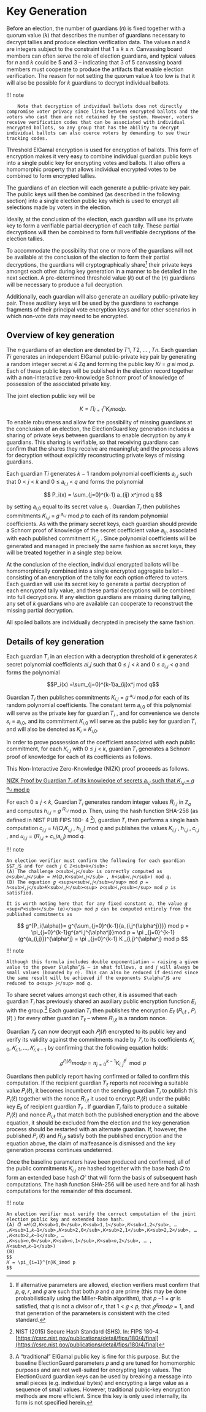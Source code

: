  # Key Generation

 Before an election, the number of guardians (𝑛) is fixed together with a quorum value (𝑘) that describes the number of guardians necessary to decrypt tallies and produce election verification data. The values 𝑛 and 𝑘 are integers subject to the constraint that 1 ≤ 𝑘 ≤ 𝑛. Canvassing board members can often serve the role of election guardians, and typical values for 𝑛 and 𝑘 could be 5 and 3 – indicating that 3 of 5 canvassing board members must cooperate to produce the artifacts that enable election verification. The reason for not setting the quorum value 𝑘 too low is that it will also be possible for 𝑘 guardians to decrypt individual ballots.
 
!!! note

        Note that decryption of individual ballots does not directly compromise voter privacy since links between encrypted ballots and the voters who cast them are not retained by the system. However, voters receive verification codes that can be associated with individual encrypted ballots, so any group that has the ability to decrypt individual ballots can also coerce voters by demanding to see their tracking codes.

    

Threshold ElGamal encryption is used for encryption of ballots. This form of encryption makes it very easy to combine individual guardian public keys into a single public key for encrypting votes and ballots. It also offers a homomorphic property that allows individual encrypted votes to be combined to form encrypted tallies. 

The guardians of an election will each generate a public-private key pair. The public keys will then be combined (as described in the following section) into a single election public key which is used to encrypt all selections made by voters in the election.

 Ideally, at the conclusion of the election, each guardian will use its private key to form a verifiable partial decryption of each tally. These partial decryptions will then be combined to form full verifiable decryptions of the election tallies.



To accommodate the possibility that one or more of the guardians will not be available at the conclusion of the election to form their partial decryptions, the guardians will cryptographically share[^1] their private keys amongst each other during key generation in a manner to be detailed in the next section. A pre-determined threshold value (𝑘) out of the (𝑛) guardians will be necessary to produce a full decryption. 

Additionally, each guardian will also generate an auxiliary public-private key pair. These auxiliary keys will be used by the guardians to exchange fragments of their principal vote encryption keys and for other scenarios in which non-vote data may need to be encrypted.

## Overview of key generation
The 𝑛 guardians of an election are denoted by 𝑇1, 𝑇2, … , 𝑇𝑛. Each guardian 𝑇𝑖 generates an independent ElGamal public-private key pair by generating a random integer secret 𝑠𝑖 ∈ ℤ𝑞 and forming the public key 𝐾𝑖 = 𝑔 𝑠𝑖 mod 𝑝. Each of these public keys will be published in the election record together with a non-interactive zero-knowledge Schnorr proof of knowledge of possession of the associated private key.

The joint election public key will be


$$ K= \Pi_{i=1}^{n} K_i mod  p.$$
 

 To enable robustness and allow for the possibility of missing guardians at the conclusion of an election, the ElectionGuard key generation includes a sharing of private keys between guardians to enable decryption by any 𝑘 guardians. This sharing is verifiable, so that receiving guardians can confirm that the shares they receive are meaningful; and the process allows for decryption without explicitly reconstructing private keys of missing guardians.

Each guardian 𝑇𝑖 generates 𝑘 − 1 random polynomial coefficients 𝑎<sub>𝑖,𝑗</sub> such that 0 < 𝑗 < 𝑘 and 0 ≤ 𝑎<sub>𝑖,𝑗</sub>  < 𝑞 and forms the polynomial



$$ P_i(x) =  \sum_{j=0}^{k-1} a_{ij} x^jmod  q $$
 


by setting 𝑎<sub>𝑖,0</sub> equal to its secret value 𝑠<sub>𝑖</sub> . Guardian 𝑇<sub>𝑖</sub> then publishes commitments 𝐾<sub>𝑖,𝑗</sub> = 𝑔 <sup>𝑎<sub>𝑖,𝑗</sub></sup> mod 𝑝 to each of its random polynomial coefficients. As with the primary secret keys, each guardian should provide a Schnorr proof of knowledge of the secret coefficient value 𝑎<sub>𝑖𝑗</sub>, associated with each published commitment 𝐾<sub>𝑖,𝑗</sub> . Since polynomial coefficients will be generated and managed in precisely the same fashion as secret keys, they will be treated together in a single step below.




At the conclusion of the election, individual encrypted ballots will be homomorphically combined into a single encrypted aggregate ballot – consisting of an encryption of the tally for each option offered to voters. Each guardian will use its secret key to generate a partial decryption of each encrypted tally value, and these partial decryptions will be combined into full decryptions. If any election guardians are missing during tallying, any set of 𝑘 guardians who are available can cooperate to reconstruct the missing partial decryption.

 All spoiled ballots are individually decrypted in precisely the same fashion.

## Details of key generation
 
Each guardian 𝑇<sub>𝑖</sub> in an election with a decryption threshold of 𝑘 generates 𝑘 secret polynomial coefficients 𝑎𝑖,𝑗 such that 0 ≤ 𝑗 < 𝑘 and 0 ≤ 𝑎<sub>𝑖,𝑗</sub> < 𝑞 and forms the polynomial

$$P_i(x) =\sum_{j=0}^{k-1}a_{ij}x^j mod q$$

 

Guardian 𝑇<sub>𝑖</sub> then publishes commitments 𝐾<sub>𝑖,𝑗</sub> = 𝑔 <sup>𝑎<sub>𝑖,𝑗<sub></sup> mod 𝑝 for each of its random polynomial coefficients. The constant term 𝑎<sub>𝑖,0</sub> of this polynomial will serve as the private key for guardian 𝑇<sub>𝑖</sub> , and for convenience we denote 𝑠<sub>𝑖</sub> = 𝑎<sub>𝑖,0</sub>, and its commitment 𝐾<sub>𝑖,0</sub> will serve as the public key for guardian 𝑇<sub>𝑖</sub>  and will also be denoted as 𝐾<sub>𝑖</sub> = 𝐾<sub>𝑖,0</sub>.

 In order to prove possession of the coefficient associated with each public commitment, for each 𝐾<sub>𝑖,𝑗</sub> with 0 ≤ 𝑗 < 𝑘, guardian 𝑇<sub>𝑖</sub> generates a Schnorr proof of knowledge for each of its coefficients as follows.

This Non-Interactive Zero-Knowledge (NIZK) proof proceeds as follows.

<u>NIZK Proof by Guardian 𝑇<sub>𝑖 </sub> of its knowledge of secrets 𝑎<sub>𝑖,𝑗</sub>  such that 𝐾<sub>𝑖,𝑗</sub> = 𝑔 <sup>𝑎<sub>𝑖,𝑗</sub></sup> mod p</u>

For each 0 ≤ 𝑗 < 𝑘, Guardian 𝑇<sub>𝑖</sub> generates random integer values 𝑅<sub>𝑖,𝑗</sub> in ℤ<sub>𝑞</sub> and computes ℎ<sub>𝑖,𝑗</sub> = 𝑔 <sup>𝑅<sub>𝑖,𝑗</sub></sup> mod 𝑝. Then, using the hash function SHA-256 (as defined in NIST PUB FIPS 180- 4 [^2]), guardian 𝑇<sub>𝑖</sub> then performs a single hash computation 𝑐<sub>𝑖,𝑗</sub> = 𝐻(𝑄,𝐾<sub>𝑖,𝑗</sub> , ℎ<sub>𝑖,𝑗</sub>) mod 𝑞 and publishes the values 𝐾<sub>𝑖,𝑗</sub> , ℎ<sub>𝑖,𝑗</sub> , 𝑐<sub>𝑖,𝑗</sub> , and 𝑢<sub>𝑖,𝑗</sub> = (𝑅<sub>𝑖,𝑗</sub> + 𝑐<sub>𝑖</sub>,𝑗𝑎<sub>𝑖,𝑗</sub>) mod 𝑞.

!!! note

    An election verifier must confirm the following for each guardian $$𝑇_𝑖$ and for each 𝑗 ∈ ℤ<sub>𝑘</sub>: 
    (A) The challenge 𝑐<sub>𝑖,𝑗</sub> is correctly computed as 𝑐<sub>𝑖,𝑗</sub> = 𝐻(𝑄,𝐾<sub>𝑖,𝑗</sub> , ℎ<sub>𝑖,𝑗</sub>) mod 𝑞. 
    (B) The equation 𝑔 <sup>𝑢<sub>𝑖,𝑗</sub></sup> mod 𝑝 = ℎ<sub>𝑖,𝑗</sub>𝐾<sub>𝑖,𝑗</sub><sup> 𝑐<sub>𝑖,𝑗<sub></sup> mod 𝑝 is satisfied.

    It is worth noting here that for any fixed constant 𝛼, the value 𝑔 <sup>𝑃<sub>𝑖</sub> (𝛼)</sup> mod 𝑝 can be computed entirely from the published commitments as


$$
g^{P_i(\alpha)}= g^{\sum_{j=0}^{k-1}{a_{i,j^{\alpha^j}}}} mod p = \pi_{j=0}^{k-1}g^{a^i,j^{\alpha^j}}mod p = \pi _{j=0}^{k-1} (g^{a_{i,j}})^{\alpha^j} = \pi _{j=0}^{k-1} K _{i,j}^{\alpha^j} mod p
$$ 

 

  

 



 

!!! note

    Although this formula includes double exponentiation – raising a given value to the power $\alpha^𝑗$ – in what follows, 𝛼 and 𝑗 will always be small values (bounded by 𝑛). This can also be reduced if desired since the same result will be achieved if the exponents $\alpha^𝑗$ are reduced to 𝛼<sup> 𝑗</sup> mod 𝑞.


To share secret values amongst each other, it is assumed that each guardian 𝑇<sub>𝑖 </sub>has previously shared an auxiliary public encryption function 𝐸<sub>𝑖</sub> with the group.[^3] Each guardian 𝑇<sub>𝑖</sub> then publishes the encryption 𝐸<sub>ℓ</sub> (𝑅<sub>𝑖,ℓ</sub> , 𝑃<sub>𝑖</sub> (ℓ) ) for every other guardian 𝑇<sub>ℓ</sub> – where 𝑅<sub>𝑖,ℓ</sub> is a random nonce. 

Guardian $𝑇_ℓ$ can now decrypt each $𝑃_i(ℓ)$ encrypted to its public key and verify its validity against the commitments made by $𝑇_𝑖$ to its coefficients $𝐾_{𝑖,0},𝐾_{𝑖,1}, … ,𝐾_{𝑖,𝑘−1}$ by confirming that the following equation holds:


$$
𝑔 ^{𝑃_i (ℓ)} mod 𝑝 =\pi_{j=0}^{k-1} K_{i,j}^{ℓ^j}\mod p
$$

Guardians then publicly report having confirmed or failed to confirm this computation. If the recipient guardian 𝑇<sub>ℓ</sub> reports not receiving a suitable value 𝑃<sub>𝑖</sub>(ℓ), it becomes incumbent on the sending guardian 𝑇<sub>𝑖</sub> to publish this 𝑃<sub>𝑖</sub>(ℓ) together with the nonce 𝑅<sub>𝑖,ℓ</sub> it used to encrypt 𝑃<sub>𝑖</sub>(ℓ) under the public key 𝐸<sub>ℓ</sub> of recipient guardian 𝑇<sub>ℓ</sub> . If guardian 𝑇<sub>𝑖</sub> fails to produce a suitable 𝑃<sub>𝑖</sub>(ℓ) and nonce 𝑅<sub>𝑖,ℓ</sub> that match both the published encryption and the above equation, it should be excluded from the election and the key generation process should be restarted with an alternate guardian. If, however, the published 𝑃<sub>𝑖</sub> (ℓ) and 𝑅<sub>𝑖,ℓ</sub> satisfy both the published encryption and the equation above, the claim of malfeasance is dismissed and the key generation process continues undeterred.

 Once the baseline parameters have been produced and confirmed, all of the public commitments 𝐾<sub>𝑖,𝑗</sub> are hashed together with the base hash 𝑄 to form an extended base hash 𝑄<sup>-</sup> that will form the basis of subsequent hash computations. The hash function SHA-256 will be used here and for all hash computations for the remainder of this document.




!!! note

    An election verifier must verify the correct computation of the joint election public key and extended base hash.
    (A) 𝑄̅ =𝐻(𝑄,𝐾<sub>1,0</sub>,𝐾<sub>1,1</sub>,𝐾<sub>1,2</sub>, … ,𝐾<sub>1,𝑘−1</sub>,𝐾<sub>2,0</sub>,𝐾<sub>2,1</sub>,𝐾<sub>2,2</sub>, … ,𝐾<sub>2,𝑘−1</sub>, … ,𝐾<sub>𝑛,0</sub>,𝐾<sub>𝑛,1</sub>,𝐾<sub>𝑛,2</sub>, … , 𝐾<sub>𝑛,𝑘−1</sub>) 
    (B)
    $$ 
    𝐾 = \pi_{i=1}^{n}K_imod p
    $$


[^1]: If alternative parameters are allowed, election verifiers
must confirm that 𝑝, 𝑞, 𝑟, and 𝑔 are such that both 𝑝 and 𝑞 are prime (this may be done probabilistically using the Miller-Rabin algorithm), that 𝑝 −1 = 𝑞𝑟 is satisfied, that 𝑞 is not a divisor of 𝑟, that 1 < 𝑔 <  𝑝, that $𝑔^ 𝑞 mod 𝑝 = 1$, and that generation of the parameters is consistent with the cited standard.

[^1]: Shamir A. How to Share a Secret. (1979) Communications of the ACM.
1
[^2]: NIST (2015) Secure Hash Standard (SHS). In: FIPS 180-4. [https://csrc.nist.gov/publications/detail/fips/180/4/final](https://csrc.nist.gov/publications/detail/fips/180/4/final)

[^3]: A “traditional” ElGamal public key is fine for this purpose. But the baseline ElectionGuard parameters 𝑝 and 𝑞 are tuned for homomorphic purposes and are not well-suited for encrypting large values. The ElectionGuard guardian keys can be used by breaking a message into small pieces (e.g. individual bytes) and encrypting a large value as a sequence of small values. However, traditional public-key encryption methods are more efficient. Since this key is only used internally, its form is not specified herein. 

[^4]: It is also permissible to dismiss any guardian that makes a false claim of malfeasance. However, this is not required as the sensitive information that is released as a result of the claim could have been released by the claimant in any case.

